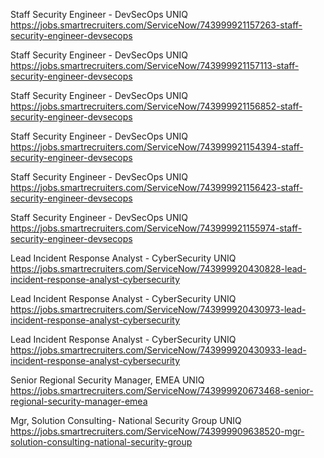 Staff Security Engineer - DevSecOps UNIQ https://jobs.smartrecruiters.com/ServiceNow/743999921157263-staff-security-engineer-devsecops

Staff Security Engineer - DevSecOps UNIQ https://jobs.smartrecruiters.com/ServiceNow/743999921157113-staff-security-engineer-devsecops

Staff Security Engineer - DevSecOps UNIQ https://jobs.smartrecruiters.com/ServiceNow/743999921156852-staff-security-engineer-devsecops

Staff Security Engineer - DevSecOps UNIQ https://jobs.smartrecruiters.com/ServiceNow/743999921154394-staff-security-engineer-devsecops

Staff Security Engineer - DevSecOps UNIQ https://jobs.smartrecruiters.com/ServiceNow/743999921156423-staff-security-engineer-devsecops

Staff Security Engineer - DevSecOps UNIQ https://jobs.smartrecruiters.com/ServiceNow/743999921155974-staff-security-engineer-devsecops

Lead Incident Response Analyst - CyberSecurity UNIQ https://jobs.smartrecruiters.com/ServiceNow/743999920430828-lead-incident-response-analyst-cybersecurity

Lead Incident Response Analyst - CyberSecurity UNIQ https://jobs.smartrecruiters.com/ServiceNow/743999920430973-lead-incident-response-analyst-cybersecurity

Lead Incident Response Analyst - CyberSecurity UNIQ https://jobs.smartrecruiters.com/ServiceNow/743999920430933-lead-incident-response-analyst-cybersecurity

Senior Regional Security Manager, EMEA UNIQ https://jobs.smartrecruiters.com/ServiceNow/743999920673468-senior-regional-security-manager-emea

Mgr, Solution Consulting- National Security Group UNIQ https://jobs.smartrecruiters.com/ServiceNow/743999909638520-mgr-solution-consulting-national-security-group

